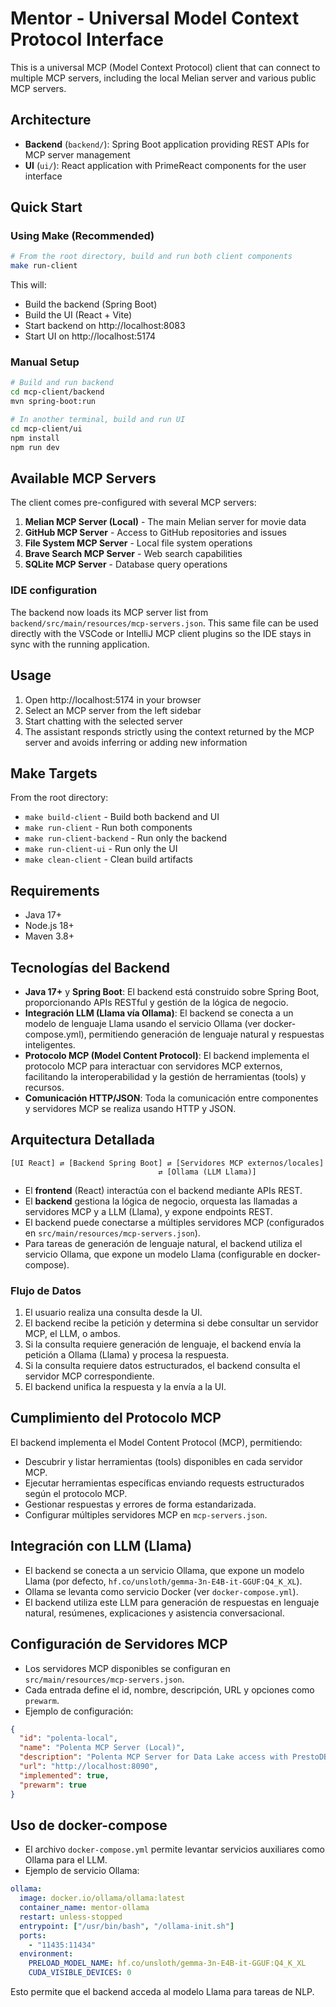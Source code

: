 # Mentor - Universal Model Context Protocol Interface

This is a universal MCP (Model Context Protocol) client that can connect to multiple MCP servers, including the local Melian server and various public MCP servers.

## Architecture

- **Backend** (`backend/`): Spring Boot application providing REST APIs for MCP server management
- **UI** (`ui/`): React application with PrimeReact components for the user interface

## Quick Start

### Using Make (Recommended)

```bash
# From the root directory, build and run both client components
make run-client
```

This will:
- Build the backend (Spring Boot)
- Build the UI (React + Vite)
- Start backend on http://localhost:8083
- Start UI on http://localhost:5174

### Manual Setup

```bash
# Build and run backend
cd mcp-client/backend
mvn spring-boot:run

# In another terminal, build and run UI
cd mcp-client/ui
npm install
npm run dev
```

## Available MCP Servers

The client comes pre-configured with several MCP servers:

1. **Melian MCP Server (Local)** - The main Melian server for movie data
2. **GitHub MCP Server** - Access to GitHub repositories and issues
3. **File System MCP Server** - Local file system operations
4. **Brave Search MCP Server** - Web search capabilities
5. **SQLite MCP Server** - Database query operations

### IDE configuration

The backend now loads its MCP server list from
`backend/src/main/resources/mcp-servers.json`. This same file can be used
directly with the VSCode or IntelliJ MCP client plugins so the IDE stays in sync
with the running application.

## Usage

1. Open http://localhost:5174 in your browser
2. Select an MCP server from the left sidebar
3. Start chatting with the selected server
4. The assistant responds strictly using the context returned by the MCP server
   and avoids inferring or adding new information

## Make Targets

From the root directory:

- `make build-client` - Build both backend and UI
- `make run-client` - Run both components
- `make run-client-backend` - Run only the backend
- `make run-client-ui` - Run only the UI
- `make clean-client` - Clean build artifacts

## Requirements

- Java 17+
- Node.js 18+
- Maven 3.8+

## Tecnologías del Backend

- **Java 17+** y **Spring Boot**: El backend está construido sobre Spring Boot, proporcionando APIs RESTful y gestión de la lógica de negocio.
- **Integración LLM (Llama vía Ollama)**: El backend se conecta a un modelo de lenguaje Llama usando el servicio Ollama (ver docker-compose.yml), permitiendo generación de lenguaje natural y respuestas inteligentes.
- **Protocolo MCP (Model Content Protocol)**: El backend implementa el protocolo MCP para interactuar con servidores MCP externos, facilitando la interoperabilidad y la gestión de herramientas (tools) y recursos.
- **Comunicación HTTP/JSON**: Toda la comunicación entre componentes y servidores MCP se realiza usando HTTP y JSON.

## Arquitectura Detallada

```
[UI React] ⇄ [Backend Spring Boot] ⇄ [Servidores MCP externos/locales]
                                 ⇄ [Ollama (LLM Llama)]
```

- El **frontend** (React) interactúa con el backend mediante APIs REST.
- El **backend** gestiona la lógica de negocio, orquesta las llamadas a servidores MCP y a LLM (Llama), y expone endpoints REST.
- El backend puede conectarse a múltiples servidores MCP (configurados en `src/main/resources/mcp-servers.json`).
- Para tareas de generación de lenguaje natural, el backend utiliza el servicio Ollama, que expone un modelo Llama (configurable en docker-compose).

### Flujo de Datos
1. El usuario realiza una consulta desde la UI.
2. El backend recibe la petición y determina si debe consultar un servidor MCP, el LLM, o ambos.
3. Si la consulta requiere generación de lenguaje, el backend envía la petición a Ollama (Llama) y procesa la respuesta.
4. Si la consulta requiere datos estructurados, el backend consulta el servidor MCP correspondiente.
5. El backend unifica la respuesta y la envía a la UI.

## Cumplimiento del Protocolo MCP

El backend implementa el Model Content Protocol (MCP), permitiendo:
- Descubrir y listar herramientas (tools) disponibles en cada servidor MCP.
- Ejecutar herramientas específicas enviando requests estructurados según el protocolo MCP.
- Gestionar respuestas y errores de forma estandarizada.
- Configurar múltiples servidores MCP en `mcp-servers.json`.

## Integración con LLM (Llama)

- El backend se conecta a un servicio Ollama, que expone un modelo Llama (por defecto, `hf.co/unsloth/gemma-3n-E4B-it-GGUF:Q4_K_XL`).
- Ollama se levanta como servicio Docker (ver `docker-compose.yml`).
- El backend utiliza este LLM para generación de respuestas en lenguaje natural, resúmenes, explicaciones y asistencia conversacional.

## Configuración de Servidores MCP

- Los servidores MCP disponibles se configuran en `src/main/resources/mcp-servers.json`.
- Cada entrada define el id, nombre, descripción, URL y opciones como `prewarm`.
- Ejemplo de configuración:

```json
{
  "id": "polenta-local",
  "name": "Polenta MCP Server (Local)",
  "description": "Polenta MCP Server for Data Lake access with PrestoDB",
  "url": "http://localhost:8090",
  "implemented": true,
  "prewarm": true
}
```

## Uso de docker-compose

- El archivo `docker-compose.yml` permite levantar servicios auxiliares como Ollama para el LLM.
- Ejemplo de servicio Ollama:

```yaml
ollama:
  image: docker.io/ollama/ollama:latest
  container_name: mentor-ollama
  restart: unless-stopped
  entrypoint: ["/usr/bin/bash", "/ollama-init.sh"]
  ports:
    - "11435:11434"
  environment:
    PRELOAD_MODEL_NAME: hf.co/unsloth/gemma-3n-E4B-it-GGUF:Q4_K_XL
    CUDA_VISIBLE_DEVICES: 0
```

Esto permite que el backend acceda al modelo Llama para tareas de NLP.
